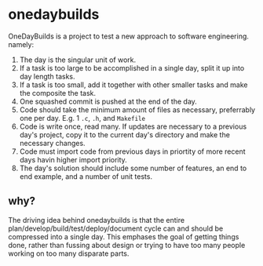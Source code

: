 # onedaybuilds

OneDayBuilds is a project to test a new approach to software engineering. namely:

1) The day is the singular unit of work.
2) If a task is too large to be accomplished in a single day, split it up into day length tasks.
3) If a task is too small, add it together with other smaller tasks and make the composite the task.
4) One squashed commit is pushed at the end of the day.
5) Code should take the minimum amount of files as necessary, preferrably one per day. E.g. 1 `.c`, `.h`, and `Makefile`
7) Code is write once, read many. If updates are necessary to a previous day's project, copy it to the current day's directory and make the necessary changes.
8) Code must import code from previous days in priortity of more recent days havin higher import priority.
9) The day's solution should include some number of features, an end to end example, and a number of unit tests.

## why?

The driving idea behind onedaybuilds is that the entire plan/develop/build/test/deploy/document cycle can and should be compressed into a single day. This emphases the goal of getting things done, rather than fussing about design or trying to have too many people working on too many disparate parts.
